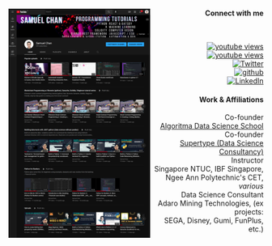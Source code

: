 <div id="toprow">
    <div align="left">
        <img align="left" width="65%" style="max-width:280px" src="assets/yt_views.png">
    </div>
    <div align="right">
        <h4>Connect with me</h4>
        <br/>
        <ul style="list-style-type: none">
        <li>
        <a href="https://www.youtube.com/channel/UCzIxc8Vg53_ewaRIk3shBug?sub_confirmation=1">
        <img alt="youtube views" title="YouTube Views" alt="youtube views" src="https://img.shields.io/youtube/channel/views/UCzIxc8Vg53_ewaRIk3shBug?style=social"/></a> 
        </li>
        <li>
        <a href="https://www.youtube.com/channel/UCzIxc8Vg53_ewaRIk3shBug?sub_confirmation=1">
        <img alt="youtube views" title="YouTube Subscribers" alt="youtube subscribers" src="https://img.shields.io/youtube/channel/subscribers/UCzIxc8Vg53_ewaRIk3shBug?style=social"/></a>
        </li>
        <li>
            <a href="https://twitter.com/_onlyphantom">
                <img src="https://img.shields.io/twitter/follow/_onlyphantom?style=social" alt="Twitter">
            </a>
        </li>
        <li>
            <a href="https://github.com/onlyphantom">
                <img src="https://img.shields.io/github/followers/onlyphantom?style=social" alt="github">
            </a>
        </li>
        <li>
        <a href="https://www.linkedin.com/in/chansamuel/">
            <img src="img/linkedin.svg" alt="LinkedIn">
        </a>
        </li>
        </ul>
        <h4>Work & Affiliations</h4>
        <dl style="list-style-type: none">
        <dt>Co-founder</dt>
        <dd>
            <a href="https://algorit.ma">Algoritma Data Science School</a>
        </dd>
        <dt>Co-founder</dt>
        <dd>
            <a href="https://supertype.ai">Supertype (Data Science Consultancy)</a>
        </dd>
        <dt>Instructor</dt>
        <dd>
            Singapore NTUC, IBF Singapore, Ngee Ann Polytechnic's CET, <i>various</i>
        </dd>
        <dt>Data Science Consultant</dt>
        <dd>
            Adaro Mining Technologies, (ex projects: <br/> SEGA, Disney, Gumi, FunPlus, etc.)
        </dd>
        </dl>
    </div>
</div>

